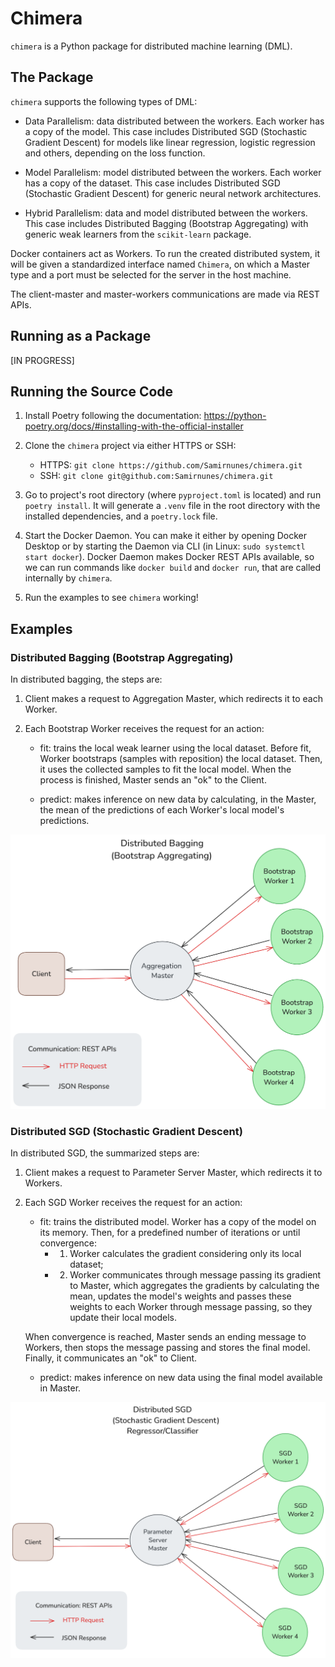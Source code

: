 # Chimera
`chimera` is a Python package for distributed machine learning (DML).

## The Package

`chimera` supports the following types of DML:

- Data Parallelism: data distributed between the workers. Each worker has a copy of the model. This case includes Distributed SGD (Stochastic Gradient Descent) for models like linear regression, logistic regression and others, depending on the loss function.

- Model Parallelism: model distributed between the workers. Each worker has a copy of the dataset. This case includes Distributed SGD (Stochastic Gradient Descent) for generic neural network architectures.

- Hybrid Parallelism: data and model distributed between the workers. This case includes Distributed Bagging (Bootstrap Aggregating) with generic weak learners from the `scikit-learn` package.

Docker containers act as Workers. To run the created distributed system, it will be given a standardized interface named `Chimera`, on which a Master type and a port must be selected for the server in the host machine.

The client-master and master-workers communications are made via REST APIs.

## Running as a Package

[IN PROGRESS]

## Running the Source Code

1. Install Poetry following the documentation: https://python-poetry.org/docs/#installing-with-the-official-installer

2. Clone the `chimera` project via either HTTPS or SSH:
   - HTTPS: `git clone https://github.com/Samirnunes/chimera.git`
   - SSH: `git clone git@github.com:Samirnunes/chimera.git`

3. Go to project's root directory (where `pyproject.toml` is located) and run `poetry install`. It will generate a `.venv` file in the root directory with the installed dependencies, and a `poetry.lock` file.

4. Start the Docker Daemon. You can make it either by opening Docker Desktop or by starting the Daemon via CLI (in Linux: `sudo systemctl start docker`). Docker Daemon makes Docker REST APIs available, so we can run commands like `docker build` and `docker run`, that are called internally by `chimera`.

5. Run the examples to see `chimera` working!

## Examples

### Distributed Bagging (Bootstrap Aggregating)

In distributed bagging, the steps are:

1. Client makes a request to Aggregation Master, which redirects it to each Worker.

2. Each Bootstrap Worker receives the request for an action:

    - fit: trains the local weak learner using the local dataset. Before fit, Worker bootstraps (samples with reposition) the local dataset. Then, it uses the collected samples to fit the local model. When the process is finished, Master sends an "ok" to the Client.

    - predict: makes inference on new data by calculating, in the Master, the mean of the predictions of each Worker's local model's predictions.

<p align="center">
    <img width="900" src="./images/distributed_bagging.png" alt="Distributed Bagging">
<p>

### Distributed SGD (Stochastic Gradient Descent)

In distributed SGD, the summarized steps are:

1. Client makes a request to Parameter Server Master, which redirects it to Workers.

2. Each SGD Worker receives the request for an action:

    - fit: trains the distributed model. Worker has a copy of the model on its memory. Then, for a predefined number of iterations or until convergence:
        - 1. Worker calculates the gradient considering only its local dataset;
        - 2. Worker communicates through message passing its gradient to Master, which aggregates the gradients by calculating the mean, updates the model's weights and passes these weights to each Worker through message passing, so they update their local models.

    When convergence is reached, Master sends an ending message to Workers, then stops the message passing and stores the final model. Finally, it communicates an "ok" to Client.

    - predict: makes inference on new data using the final model available in Master.

<p align="center">
    <img width="900" src="./images/distributed_sgd.png" alt="Distributed SGD">
<p>

